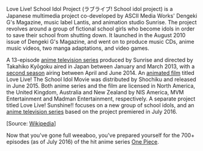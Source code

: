 Love Live! School Idol Project (ラブライブ! School idol project) is a Japanese multimedia project
 co-developed by ASCII Media Works' Dengeki G's Magazine, music label Lantis, and animation
 studio Sunrise. The project revolves around a group of fictional school girls who become
 idols in order to save their school from shutting down. It launched in the August 2010 issue
 of Dengeki G's Magazine, and went on to produce music CDs, anime music videos, two manga
 adaptations, and video games.

A 13-episode [anime television series](http://myanimelist.net/anime/15051/Love_Live_School_Idol_Project)
 produced by Sunrise and directed by Takahiko Kyōgoku aired in Japan between January and March 2013, with a
 [second season](http://myanimelist.net/anime/19111/Love_Live_School_Idol_Project_2nd_Season) airing between
 April and June 2014. An [animated film](http://myanimelist.net/anime/24997/Love_Live_The_School_Idol_Movie)
 titled Love Live! The School Idol Movie was distributed by Shochiku and released in June 2015. Both anime
 series and the film are licensed in North America, the United Kingdom, Australia and New Zealand by NIS
 America, MVM Entertainment and Madman Entertainment, respectively. A separate project titled Love Live!
 Sunshine!! focuses on a new group of school idols, and an
 [anime television series](http://myanimelist.net/anime/32526/Love_Live_Sunshine) based on the project
 premiered in July 2016.

[Source: [Wikipedia](https://en.wikipedia.org/wiki/Love_Live!)]

Now that you've gone full weeaboo, you've prepared yourself for the 700+ episodes
 (as of July 2016) of the hit anime series [One Piece](../onepiece/op.md).
